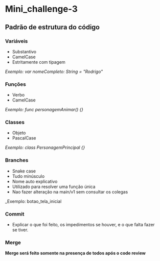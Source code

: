 # Mini_challenge-3

## Padrão de estrutura do código

### Variáveis

* Substantivo
* CamelCase
* Estritamente com tipagem

_Exemplo: var nomeCompleto: String = "Rodrigo"_

### Funções

* Verbo
* CamelCase

_Exemplo: func personagemAnimar() {}_

### Classes

* Objeto
* PascalCase

_Exemplo: class PersonagemPrincipal {}_

### Branches

* Snake case
* Tudo minúsculo
* Nome auto explicativo
* Utilizado para resolver uma função única
* Nao fazer alteração na main/v1 sem consultar os colegas

_Exemplo: botao_tela_inicial

### Commit

* Explicar o que foi feito, os impedimentos se houver, e o que falta fazer se tiver.

### Merge

**Merge será feito somente na presença de todos após o code review**
